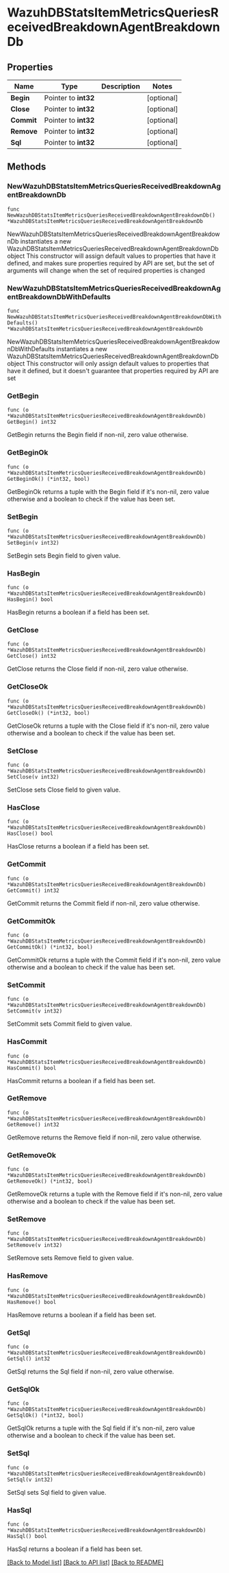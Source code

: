# WazuhDBStatsItemMetricsQueriesReceivedBreakdownAgentBreakdownDb

## Properties

Name | Type | Description | Notes
------------ | ------------- | ------------- | -------------
**Begin** | Pointer to **int32** |  | [optional] 
**Close** | Pointer to **int32** |  | [optional] 
**Commit** | Pointer to **int32** |  | [optional] 
**Remove** | Pointer to **int32** |  | [optional] 
**Sql** | Pointer to **int32** |  | [optional] 

## Methods

### NewWazuhDBStatsItemMetricsQueriesReceivedBreakdownAgentBreakdownDb

`func NewWazuhDBStatsItemMetricsQueriesReceivedBreakdownAgentBreakdownDb() *WazuhDBStatsItemMetricsQueriesReceivedBreakdownAgentBreakdownDb`

NewWazuhDBStatsItemMetricsQueriesReceivedBreakdownAgentBreakdownDb instantiates a new WazuhDBStatsItemMetricsQueriesReceivedBreakdownAgentBreakdownDb object
This constructor will assign default values to properties that have it defined,
and makes sure properties required by API are set, but the set of arguments
will change when the set of required properties is changed

### NewWazuhDBStatsItemMetricsQueriesReceivedBreakdownAgentBreakdownDbWithDefaults

`func NewWazuhDBStatsItemMetricsQueriesReceivedBreakdownAgentBreakdownDbWithDefaults() *WazuhDBStatsItemMetricsQueriesReceivedBreakdownAgentBreakdownDb`

NewWazuhDBStatsItemMetricsQueriesReceivedBreakdownAgentBreakdownDbWithDefaults instantiates a new WazuhDBStatsItemMetricsQueriesReceivedBreakdownAgentBreakdownDb object
This constructor will only assign default values to properties that have it defined,
but it doesn't guarantee that properties required by API are set

### GetBegin

`func (o *WazuhDBStatsItemMetricsQueriesReceivedBreakdownAgentBreakdownDb) GetBegin() int32`

GetBegin returns the Begin field if non-nil, zero value otherwise.

### GetBeginOk

`func (o *WazuhDBStatsItemMetricsQueriesReceivedBreakdownAgentBreakdownDb) GetBeginOk() (*int32, bool)`

GetBeginOk returns a tuple with the Begin field if it's non-nil, zero value otherwise
and a boolean to check if the value has been set.

### SetBegin

`func (o *WazuhDBStatsItemMetricsQueriesReceivedBreakdownAgentBreakdownDb) SetBegin(v int32)`

SetBegin sets Begin field to given value.

### HasBegin

`func (o *WazuhDBStatsItemMetricsQueriesReceivedBreakdownAgentBreakdownDb) HasBegin() bool`

HasBegin returns a boolean if a field has been set.

### GetClose

`func (o *WazuhDBStatsItemMetricsQueriesReceivedBreakdownAgentBreakdownDb) GetClose() int32`

GetClose returns the Close field if non-nil, zero value otherwise.

### GetCloseOk

`func (o *WazuhDBStatsItemMetricsQueriesReceivedBreakdownAgentBreakdownDb) GetCloseOk() (*int32, bool)`

GetCloseOk returns a tuple with the Close field if it's non-nil, zero value otherwise
and a boolean to check if the value has been set.

### SetClose

`func (o *WazuhDBStatsItemMetricsQueriesReceivedBreakdownAgentBreakdownDb) SetClose(v int32)`

SetClose sets Close field to given value.

### HasClose

`func (o *WazuhDBStatsItemMetricsQueriesReceivedBreakdownAgentBreakdownDb) HasClose() bool`

HasClose returns a boolean if a field has been set.

### GetCommit

`func (o *WazuhDBStatsItemMetricsQueriesReceivedBreakdownAgentBreakdownDb) GetCommit() int32`

GetCommit returns the Commit field if non-nil, zero value otherwise.

### GetCommitOk

`func (o *WazuhDBStatsItemMetricsQueriesReceivedBreakdownAgentBreakdownDb) GetCommitOk() (*int32, bool)`

GetCommitOk returns a tuple with the Commit field if it's non-nil, zero value otherwise
and a boolean to check if the value has been set.

### SetCommit

`func (o *WazuhDBStatsItemMetricsQueriesReceivedBreakdownAgentBreakdownDb) SetCommit(v int32)`

SetCommit sets Commit field to given value.

### HasCommit

`func (o *WazuhDBStatsItemMetricsQueriesReceivedBreakdownAgentBreakdownDb) HasCommit() bool`

HasCommit returns a boolean if a field has been set.

### GetRemove

`func (o *WazuhDBStatsItemMetricsQueriesReceivedBreakdownAgentBreakdownDb) GetRemove() int32`

GetRemove returns the Remove field if non-nil, zero value otherwise.

### GetRemoveOk

`func (o *WazuhDBStatsItemMetricsQueriesReceivedBreakdownAgentBreakdownDb) GetRemoveOk() (*int32, bool)`

GetRemoveOk returns a tuple with the Remove field if it's non-nil, zero value otherwise
and a boolean to check if the value has been set.

### SetRemove

`func (o *WazuhDBStatsItemMetricsQueriesReceivedBreakdownAgentBreakdownDb) SetRemove(v int32)`

SetRemove sets Remove field to given value.

### HasRemove

`func (o *WazuhDBStatsItemMetricsQueriesReceivedBreakdownAgentBreakdownDb) HasRemove() bool`

HasRemove returns a boolean if a field has been set.

### GetSql

`func (o *WazuhDBStatsItemMetricsQueriesReceivedBreakdownAgentBreakdownDb) GetSql() int32`

GetSql returns the Sql field if non-nil, zero value otherwise.

### GetSqlOk

`func (o *WazuhDBStatsItemMetricsQueriesReceivedBreakdownAgentBreakdownDb) GetSqlOk() (*int32, bool)`

GetSqlOk returns a tuple with the Sql field if it's non-nil, zero value otherwise
and a boolean to check if the value has been set.

### SetSql

`func (o *WazuhDBStatsItemMetricsQueriesReceivedBreakdownAgentBreakdownDb) SetSql(v int32)`

SetSql sets Sql field to given value.

### HasSql

`func (o *WazuhDBStatsItemMetricsQueriesReceivedBreakdownAgentBreakdownDb) HasSql() bool`

HasSql returns a boolean if a field has been set.


[[Back to Model list]](../README.md#documentation-for-models) [[Back to API list]](../README.md#documentation-for-api-endpoints) [[Back to README]](../README.md)



